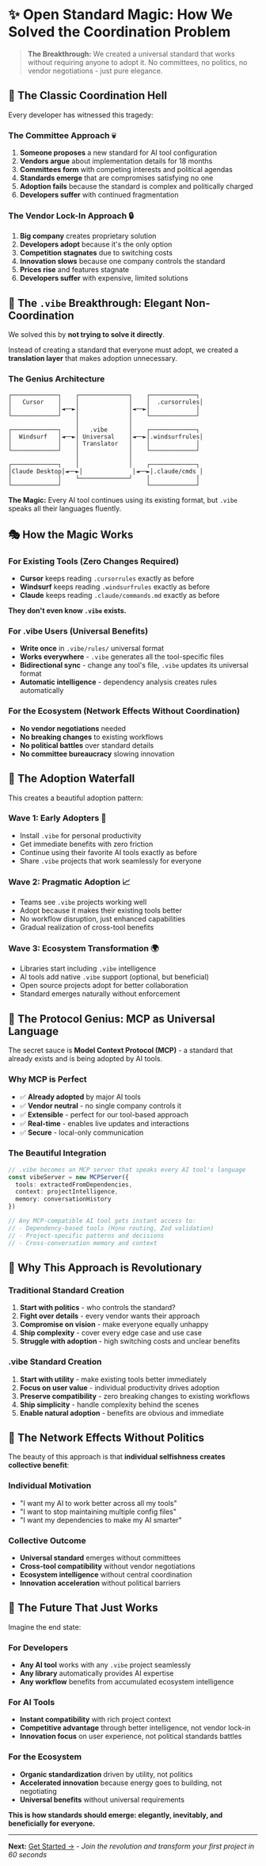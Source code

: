 # ✨ Open Standard Magic: How We Solved the Coordination Problem

> **The Breakthrough:** We created a universal standard that works without requiring anyone to adopt it. No committees, no politics, no vendor negotiations - just pure elegance.

## 🤔 The Classic Coordination Hell

Every developer has witnessed this tragedy:

### The Committee Approach 💀
1. **Someone proposes** a new standard for AI tool configuration
2. **Vendors argue** about implementation details for 18 months
3. **Committees form** with competing interests and political agendas
4. **Standards emerge** that are compromises satisfying no one
5. **Adoption fails** because the standard is complex and politically charged
6. **Developers suffer** with continued fragmentation

### The Vendor Lock-In Approach 🔒
1. **Big company** creates proprietary solution
2. **Developers adopt** because it's the only option
3. **Competition stagnates** due to switching costs
4. **Innovation slows** because one company controls the standard
5. **Prices rise** and features stagnate
6. **Developers suffer** with expensive, limited solutions

## 🎯 The `.vibe` Breakthrough: Elegant Non-Coordination

We solved this by **not trying to solve it directly**.

Instead of creating a standard that everyone must adopt, we created a **translation layer** that makes adoption unnecessary.

### The Genius Architecture

```
┌─────────────┐    ┌──────────────┐    ┌─────────────┐
│   Cursor    │    │              │    │  .cursorrules│
│             │◄──►│              │◄──►│             │
└─────────────┘    │              │    └─────────────┘
                   │              │    
┌─────────────┐    │   .vibe      │    ┌─────────────┐
│  Windsurf   │◄──►│ Universal    │◄──►│.windsurfrules│
│             │    │ Translator   │    │             │
└─────────────┘    │              │    └─────────────┘
                   │              │    
┌─────────────┐    │              │    ┌─────────────┐
│Claude Desktop│◄──►│              │◄──►│.claude/cmds │
│             │    └──────────────┘    │             │
└─────────────┘                        └─────────────┘
```

**The Magic:** Every AI tool continues using its existing format, but `.vibe` speaks all their languages fluently.

## 🎭 How the Magic Works

### For Existing Tools (Zero Changes Required)
- **Cursor** keeps reading `.cursorrules` exactly as before
- **Windsurf** keeps reading `.windsurfrules` exactly as before  
- **Claude** keeps reading `.claude/commands.md` exactly as before

**They don't even know `.vibe` exists.**

### For .vibe Users (Universal Benefits)
- **Write once** in `.vibe/rules/` universal format
- **Works everywhere** - `.vibe` generates all the tool-specific files
- **Bidirectional sync** - change any tool's file, `.vibe` updates its universal format
- **Automatic intelligence** - dependency analysis creates rules automatically

### For the Ecosystem (Network Effects Without Coordination)
- **No vendor negotiations** needed
- **No breaking changes** to existing workflows
- **No political battles** over standard details
- **No committee bureaucracy** slowing innovation

## 🌊 The Adoption Waterfall

This creates a beautiful adoption pattern:

### Wave 1: Early Adopters 🚀
- Install `.vibe` for personal productivity
- Get immediate benefits with zero friction
- Continue using their favorite AI tools exactly as before
- Share `.vibe` projects that work seamlessly for everyone

### Wave 2: Pragmatic Adoption 📈  
- Teams see `.vibe` projects working well
- Adopt because it makes their existing tools better
- No workflow disruption, just enhanced capabilities
- Gradual realization of cross-tool benefits

### Wave 3: Ecosystem Transformation 🌍
- Libraries start including `.vibe` intelligence
- AI tools add native `.vibe` support (optional, but beneficial)
- Open source projects adopt for better collaboration
- Standard emerges naturally without enforcement

## 🔮 The Protocol Genius: MCP as Universal Language

The secret sauce is **Model Context Protocol (MCP)** - a standard that already exists and is being adopted by AI tools.

### Why MCP is Perfect
- ✅ **Already adopted** by major AI tools
- ✅ **Vendor neutral** - no single company controls it
- ✅ **Extensible** - perfect for our tool-based approach
- ✅ **Real-time** - enables live updates and interactions
- ✅ **Secure** - local-only communication

### The Beautiful Integration
```typescript
// .vibe becomes an MCP server that speaks every AI tool's language
const vibeServer = new MCPServer({
  tools: extractedFromDependencies,
  context: projectIntelligence,
  memory: conversationHistory
})

// Any MCP-compatible AI tool gets instant access to:
// - Dependency-based tools (Hono routing, Zod validation)  
// - Project-specific patterns and decisions
// - Cross-conversation memory and context
```

## 🎯 Why This Approach is Revolutionary

### Traditional Standard Creation
1. **Start with politics** - who controls the standard?
2. **Fight over details** - every vendor wants their approach
3. **Compromise on vision** - make everyone equally unhappy  
4. **Ship complexity** - cover every edge case and use case
5. **Struggle with adoption** - high switching costs and unclear benefits

### .vibe Standard Creation
1. **Start with utility** - make existing tools better immediately
2. **Focus on user value** - individual productivity drives adoption
3. **Preserve compatibility** - zero breaking changes to existing workflows
4. **Ship simplicity** - handle complexity behind the scenes
5. **Enable natural adoption** - benefits are obvious and immediate

## 🌟 The Network Effects Without Politics

The beauty of this approach is that **individual selfishness creates collective benefit**:

### Individual Motivation
- "I want my AI to work better across all my tools"
- "I want to stop maintaining multiple config files"
- "I want my dependencies to make my AI smarter"

### Collective Outcome  
- **Universal standard** emerges without committees
- **Cross-tool compatibility** without vendor negotiations
- **Ecosystem intelligence** without central coordination
- **Innovation acceleration** without political barriers

## 🚀 The Future That Just Works

Imagine the end state:

### For Developers
- **Any AI tool** works with any `.vibe` project seamlessly
- **Any library** automatically provides AI expertise
- **Any workflow** benefits from accumulated ecosystem intelligence

### For AI Tools
- **Instant compatibility** with rich project context
- **Competitive advantage** through better intelligence, not vendor lock-in
- **Innovation focus** on user experience, not political standards battles

### For the Ecosystem
- **Organic standardization** driven by utility, not politics
- **Accelerated innovation** because energy goes to building, not negotiating
- **Universal benefits** without universal requirements

**This is how standards should emerge: elegantly, inevitably, and beneficially for everyone.**

---

**Next:** [Get Started →](../02-getting-started/01-installation.md) - *Join the revolution and transform your first project in 60 seconds*